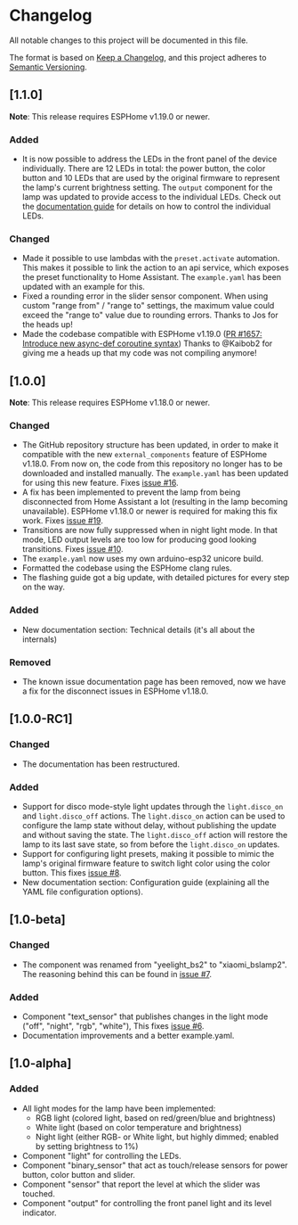 # Changelog
All notable changes to this project will be documented in this file.

The format is based on [Keep a Changelog](https://keepachangelog.com/en/1.0.0/),
and this project adheres to [Semantic Versioning](https://semver.org/spec/v2.0.0.html).

## [1.1.0]

**Note**: This release requires ESPHome v1.19.0 or newer.

### Added
- It is now possible to address the LEDs in the front panel of the device individually.
  There are 12 LEDs in total: the power button, the color button and 10 LEDs that are
  used by the original firmware to represent the lamp's current brightness setting.
  The `output` component for the lamp was updated to provide access to the individual LEDs. 
  Check out the [documentation guide](https://github.com/mmakaay/esphome-xiaomi_bslamp2/blob/main/doc/configuration.md) 
  for details on how to control the individual LEDs.

### Changed
- Made it possible to use lambdas with the `preset.activate` automation. This makes it
  possible to link the action to an api service, which exposes the preset functionality
  to Home Assistant. The `example.yaml` has been updated with an example for this.
- Fixed a rounding error in the slider sensor component. When using custom "range from" / "range to"
  settings, the maximum value could exceed the "range to" value due to rounding errors.
  Thanks to Jos for the heads up!
- Made the codebase compatible with ESPHome v1.19.0
  ([PR #1657: Introduce new async-def coroutine syntax](https://github.com/esphome/esphome/pull/1657))
  Thanks to @Kaibob2 for giving me a heads up that my code was not compiling anymore!

## [1.0.0]

**Note**: This release requires ESPHome v1.18.0 or newer.

### Changed
- The GitHub repository structure has been updated, in order to make it compatible with
  the new `external_components` feature of ESPHome v1.18.0. From now on, the code from this
  repository no longer has to be downloaded and installed manually. The `example.yaml` has
  been updated for using this new feature.
  Fixes [issue #16](https://github.com/mmakaay/esphome-xiaomi_bslamp2/issues/16).
- A fix has been implemented to prevent the lamp from being disconnected from Home Assistant
  a lot (resulting in the lamp becoming unavailable). ESPHome v1.18.0 or newer is required
  for making this fix work.
  Fixes [issue #19](https://github.com/mmakaay/esphome-xiaomi_bslamp2/issues/19).
- Transitions are now fully suppressed when in night light mode. In that mode, LED output
  levels are too low for producing good looking transitions.
  Fixes [issue #10](https://github.com/mmakaay/esphome-xiaomi_bslamp2/issues/10).
- The `example.yaml` now uses my own arduino-esp32 unicore build.
- Formatted the codebase using the ESPHome clang rules.
- The flashing guide got a big update, with detailed pictures for every step on the way.

### Added
- New documentation section: Technical details (it's all about the internals)

### Removed
- The known issue documentation page has been removed, now we have a fix for the disconnect
  issues in ESPHome v1.18.0.

## [1.0.0-RC1]
### Changed
- The documentation has been restructured.

### Added
- Support for disco mode-style light updates through the `light.disco_on` and `light.disco_off` actions.
  The `light.disco_on` action can be used to configure the lamp state without delay, without publishing
  the update and without saving the state. The `light.disco_off` action will restore the lamp to its
  last save state, so from before the `light.disco_on` updates.
- Support for configuring light presets, making it possible to mimic the lamp's original firmware
  feature to switch light color using the color button.
  This fixes [issue #8](https://github.com/mmakaay/esphome-xiaomi_bslamp2/issues/8).
- New documentation section: Configuration guide (explaining all the YAML file configuration options).

## [1.0-beta]
### Changed
- The component was renamed from "yeelight_bs2" to "xiaomi_bslamp2".
  The reasoning behind this can be found in [issue #7](https://github.com/mmakaay/esphome-xiaomi_bslamp2/issues/7).

### Added
- Component "text_sensor" that publishes changes in the light mode ("off", "night", "rgb", "white"),
  This fixes [issue #6](https://github.com/mmakaay/esphome-xiaomi_bslamp2/issues/6).
- Documentation improvements and a better example.yaml.

## [1.0-alpha]
### Added
- All light modes for the lamp have been implemented:
    - RGB light (colored light, based on red/green/blue and brightness)
    - White light (based on color temperature and brightness)
    - Night light (either RGB- or White light, but highly dimmed; enabled by setting brightness to 1%)
- Component "light" for controlling the LEDs.
- Component "binary_sensor" that act as touch/release sensors for power button, color button and slider.
- Component "sensor" that report the level at which the slider was touched.
- Component "output" for controlling the front panel light and its level indicator.

